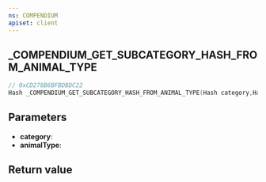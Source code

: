 ```yaml
---
ns: COMPENDIUM
apiset: client
---
```

## _COMPENDIUM_GET_SUBCATEGORY_HASH_FROM_ANIMAL_TYPE

```c
// 0xCD278B6BFBDBDC22
Hash _COMPENDIUM_GET_SUBCATEGORY_HASH_FROM_ANIMAL_TYPE(Hash category,Hash animalType);
```


## Parameters
* **category**:
* **animalType**:

## Return value